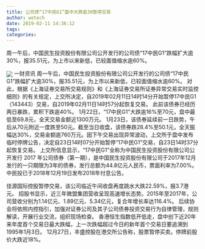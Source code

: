 ```yaml
---
title: 公司债“17中民G1”盘中大跌逾30暂停交易
author: wetech
date: 2019-02-11 14:36:12
tags: 
categories: 
---
```

周一午后，中国民生投资股份有限公司公开发行的公司债“17中民G1”跌幅扩大逾30%，报35.51元，为上市以来新低，已较面值缩水逾60%。
<!-- more -->
<img align="center" border="0" src="https://imgcdn.yicai.com/uppics/images/2019/02/ba1bf80025e9806520f6b822c58a7d3a.jpg" />
一财资讯
周一午后，中国民生投资股份有限公司公开发行的公司债“17中民G1”跌幅扩大逾30%，报35.51元，为上市以来新低，已较面值缩水逾60%。
对此，根据《上海证券交易所交易规则》和《上海证券交易所证券异常交易实时监控细则》的有关规定，上交所决定，自2019年02月11日14时14分开始暂停17中民G1（143443）交易，自2019年02月11日14时57分起恢复交易。
此前该债券已经历两日暴跌，累积下跌逾40%。
1月22日，“17中民G1”大跌逾16%至70元，盘中最低至69.8元，全天交易金额近1300万元。
1月23日，该债券延续前一日跌势，午后从70元附近一度跌至50元。截至当日收盘，该债券跌28.4%至50.1元，全天振幅达30%，交易金额逾760万元。因下午交易出现异常波动，上交所于盘中发布临时停牌公告，决定自23日14时07分开始暂停“17中民G1”交易，自23日14时37分起恢复交易。
上交所信息显示，“17中民G1”全称为中国民生投资股份有限公司公开发行 2017 年公司债券（第一期），是中国民生投资股份有限公司于2017年12月发行的一只期限为3年的债券，发行总额为44.8亿元人民币，票面利率为7.00%。中民投已于2018年12月19日发布2018年付息公告。
 
 
佳源国际控股暂停交易，该公司临近午间收盘再度跳水大跌22.59%，报3.7港元。
招股书显示，近三年微盟集团营收呈现高速增长态势。2015年至2017年，公司营收分别为1.14亿元、1.89亿元、5.34亿元，复合年增长率达116.4%。
后续协会将依照内控指引，加强对证券公司及其子公司债券投资交易行为自律管理，规则解读，开展行业交流，组织现场检查。
香港恒生指数低开低走，盘中创下近20年来年度首个交易日最大跌幅，上一次跌幅超过今日的新年首个交易日要追溯到1995年1月3日。
12月27日，丰盛控股在港交所公告称，股票暂停买卖。停牌前股价大跌近18%。
